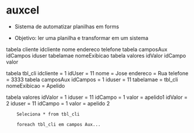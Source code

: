 # auxcel

- Sistema de automatizar planilhas em forms

- Objetivo: ler uma planilha e transformar em um sistema

tabela cliente
        idcliente  nome  endereco  telefone
tabela camposAux
        idCampos  iduser  tabelamae   nomeExibicao
tabela valores
        idValor   idCampo   valor
        
        
        
        
tabela tbl_cli
        idcliente = 1 idUser = 11  nome = Jose  endereco = Rua  telefone = 3333
tabela camposAux
        idCampos = 1  iduser = 11  tabelamae = tbl_cli   nomeExibicao = Apelido
        
tabela valores
        idValor = 1   iduser = 11 idCampo = 1   valor = apelido1
        idValor = 2   iduser = 11 idCampo = 1   valor = apelido 2
        
        
        Seleciona * from tbl_cli
        
        foreach tbl_cli em campos Aux...
